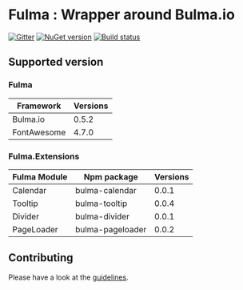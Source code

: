 # Fulma : Wrapper around Bulma.io

[![Gitter](https://badges.gitter.im/gitterHQ/gitter.svg)](https://gitter.im/fable-compiler/Fable)
[![NuGet version](https://badge.fury.io/nu/Fulma.svg)](https://badge.fury.io/nu/Fulma)
[![Build status](https://ci.appveyor.com/api/projects/status/s5syrdkbmbouoa0p/branch/master?svg=true)](https://ci.appveyor.com/project/MangelMaxime/fulma/branch/master)

## Supported version

### Fulma

| Framework | Versions |
|---|---|
| Bulma.io | 0.5.2 |
| FontAwesome | 4.7.0 |

### Fulma.Extensions

| Fulma Module | Npm package | Versions |
|---|---|---|
| Calendar | bulma-calendar | 0.0.1 |
| Tooltip | bulma-tooltip | 0.0.4 |
| Divider | bulma-divider | 0.0.1 |
| PageLoader | bulma-pageloader | 0.0.2 |


Contributing
------
Please have a look at the [guidelines](https://github.com/fable-elmish/elmish/blob/master/.github/CONTRIBUTING.md).
